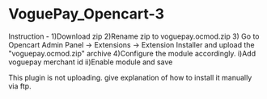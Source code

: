 # VoguePay_Opencart-3
Instruction - 
1)Download zip
2)Rename zip to voguepay.ocmod.zip
3) Go to Opencart Admin Panel -> Extensions -> Extension Installer and upload the "voguepay.ocmod.zip" archive
4)Configure the module accordingly.
  i)Add voguepay merchant id
  ii)Enable module and save
 
This plugin is not uploading. give explanation of how to install it manually via ftp.
